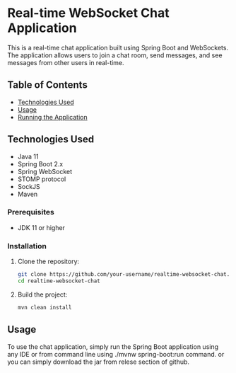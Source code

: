 # Real-time WebSocket Chat Application

This is a real-time chat application built using Spring Boot and WebSockets. The application allows users to join a chat room, send messages, and see messages from other users in real-time.

## Table of Contents

- [Technologies Used](#technologies-used)
- [Usage](#usage)
- [Running the Application](#running-the-application)

## Technologies Used

- Java 11
- Spring Boot 2.x
- Spring WebSocket
- STOMP protocol
- SockJS
- Maven

### Prerequisites

- JDK 11 or higher

### Installation

1. Clone the repository:
    ```sh
    git clone https://github.com/your-username/realtime-websocket-chat.git
    cd realtime-websocket-chat
    ```

2. Build the project:
    ```sh
    mvn clean install
    ```

## Usage

To use the chat application, simply run the Spring Boot application  using any IDE or from command line using ./mvnw spring-boot:run command. or you can simply download the jar from relese section of github.
